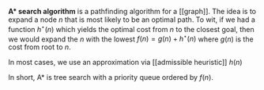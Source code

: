 **A\* search algorithm** is a pathfinding algorithm for a [[graph]]. The idea is to expand a node $n$ that is most likely to be an optimal path. To wit, if we had a function $h^\star(n)$ which yields the optimal cost from $n$ to the closest goal, then we would expand the $n$ with the lowest $f(n) = g(n) + h^\star(n)$ where $g(n)$ is the cost from root to $n$.

In most cases, we use an approximation via [[admissible heuristic]] $h(n)$

In short, A* is tree search with a priority queue ordered by $f(n)$.